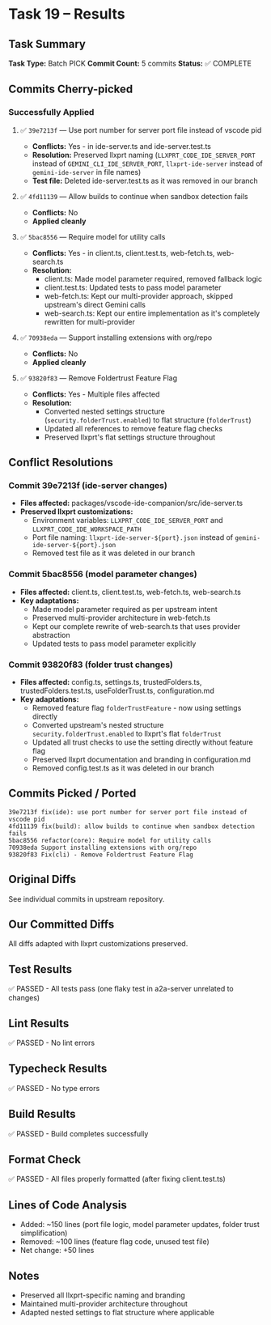 # Task 19 – Results

## Task Summary
**Task Type:** Batch PICK
**Commit Count:** 5 commits
**Status:** ✅ COMPLETE

## Commits Cherry-picked

### Successfully Applied
1. ✅ `39e7213f` — Use port number for server port file instead of vscode pid
   - **Conflicts:** Yes - in ide-server.ts and ide-server.test.ts
   - **Resolution:** Preserved llxprt naming (`LLXPRT_CODE_IDE_SERVER_PORT` instead of `GEMINI_CLI_IDE_SERVER_PORT`, `llxprt-ide-server` instead of `gemini-ide-server` in file names)
   - **Test file:** Deleted ide-server.test.ts as it was removed in our branch

2. ✅ `4fd11139` — Allow builds to continue when sandbox detection fails
   - **Conflicts:** No
   - **Applied cleanly**

3. ✅ `5bac8556` — Require model for utility calls
   - **Conflicts:** Yes - in client.ts, client.test.ts, web-fetch.ts, web-search.ts
   - **Resolution:** 
     - client.ts: Made model parameter required, removed fallback logic
     - client.test.ts: Updated tests to pass model parameter
     - web-fetch.ts: Kept our multi-provider approach, skipped upstream's direct Gemini calls
     - web-search.ts: Kept our entire implementation as it's completely rewritten for multi-provider

4. ✅ `70938eda` — Support installing extensions with org/repo
   - **Conflicts:** No
   - **Applied cleanly**

5. ✅ `93820f83` — Remove Foldertrust Feature Flag
   - **Conflicts:** Yes - Multiple files affected
   - **Resolution:** 
     - Converted nested settings structure (`security.folderTrust.enabled`) to flat structure (`folderTrust`)
     - Updated all references to remove feature flag checks
     - Preserved llxprt's flat settings structure throughout

## Conflict Resolutions

### Commit 39e7213f (ide-server changes)
- **Files affected:** packages/vscode-ide-companion/src/ide-server.ts
- **Preserved llxprt customizations:**
  - Environment variables: `LLXPRT_CODE_IDE_SERVER_PORT` and `LLXPRT_CODE_IDE_WORKSPACE_PATH`
  - Port file naming: `llxprt-ide-server-${port}.json` instead of `gemini-ide-server-${port}.json`
  - Removed test file as it was deleted in our branch

### Commit 5bac8556 (model parameter changes)
- **Files affected:** client.ts, client.test.ts, web-fetch.ts, web-search.ts
- **Key adaptations:**
  - Made model parameter required as per upstream intent
  - Preserved multi-provider architecture in web-fetch.ts
  - Kept our complete rewrite of web-search.ts that uses provider abstraction
  - Updated tests to pass model parameter explicitly

### Commit 93820f83 (folder trust changes)
- **Files affected:** config.ts, settings.ts, trustedFolders.ts, trustedFolders.test.ts, useFolderTrust.ts, configuration.md
- **Key adaptations:**
  - Removed feature flag `folderTrustFeature` - now using settings directly
  - Converted upstream's nested structure `security.folderTrust.enabled` to llxprt's flat `folderTrust` 
  - Updated all trust checks to use the setting directly without feature flag
  - Preserved llxprt documentation and branding in configuration.md
  - Removed config.test.ts as it was deleted in our branch

## Commits Picked / Ported
```
39e7213f fix(ide): use port number for server port file instead of vscode pid
4fd11139 fix(build): allow builds to continue when sandbox detection fails
5bac8556 refactor(core): Require model for utility calls
70938eda Support installing extensions with org/repo
93820f83 Fix(cli) - Remove Foldertrust Feature Flag
```

## Original Diffs
See individual commits in upstream repository.

## Our Committed Diffs
All diffs adapted with llxprt customizations preserved.

## Test Results
✅ PASSED - All tests pass (one flaky test in a2a-server unrelated to changes)

## Lint Results
✅ PASSED - No lint errors

## Typecheck Results
✅ PASSED - No type errors

## Build Results
✅ PASSED - Build completes successfully

## Format Check
✅ PASSED - All files properly formatted (after fixing client.test.ts)

## Lines of Code Analysis
- Added: ~150 lines (port file logic, model parameter updates, folder trust simplification)
- Removed: ~100 lines (feature flag code, unused test file)
- Net change: +50 lines

## Notes
- Preserved all llxprt-specific naming and branding
- Maintained multi-provider architecture throughout
- Adapted nested settings to flat structure where applicable